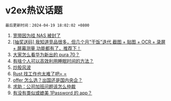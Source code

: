 # v2ex热议话题

`最后更新时间：2024-04-19 18:02:02 +0800`

1. [宽带因为挂 NAS 被封了](https://www.v2ex.com/t/1033800)
1. [[抽奖送码] 我知道竞品很多，但几个月"干饭"迭代 截图 + 贴图 + OCR + 录屏 + 屏幕测量 功能都有了，推荐下！](https://www.v2ex.com/t/1033803)
1. [大家怎么看华为新出的 pura 70？](https://www.v2ex.com/t/1033931)
1. [有啥个人可以高效利用睡眠时间的方法？](https://www.v2ex.com/t/1033796)
1. [炒股风波](https://www.v2ex.com/t/1033945)
1. [Rust 找工作也太难了吧= =](https://www.v2ex.com/t/1033729)
1. [offer 怎么选？出国还是国内央企？](https://www.v2ex.com/t/1033840)
1. [求助：公司加班问题该怎么仲裁](https://www.v2ex.com/t/1033844)
1. [有没有类似或媲美 1Password 的 app？](https://www.v2ex.com/t/1033795)

